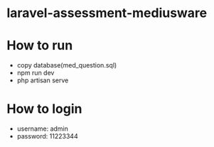 # laravel-assessment-mediusware

# How to run

-   copy database(med_question.sql)
-   npm run dev
-   php artisan serve

# How to login

-   username: admin
-   password: 11223344
